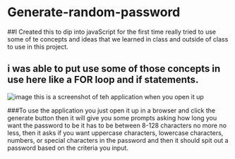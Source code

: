 # Generate-random-password

##I Created this to dip into javaScript for the first time really tried to use some of te concepts and ideas that we learned in class and outside of class to use in this project.

## i was able to put use some of those concepts in use here like a FOR loop and if statements.

![image](https://user-images.githubusercontent.com/117330115/206792860-0c20464e-9165-4cc7-ba49-5c0ab18835f7.png) this is a screenshot of teh application when you open it up

###To use the application you just open it up in a browser and click the generate button then it will give you some prompts asking how long you want the password to be it has to be between 8-128 characters no more no less, then it asks if you want uppercase characters, lowercase characters, numbers, or special characters in the password and then it should spit out a password based on the criteria you input.
